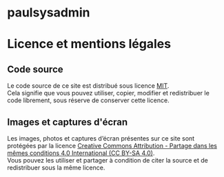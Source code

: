 # paulsysadmin
# Licence et mentions légales

## Code source
Le code source de ce site est distribué sous licence [MIT](https://opensource.org/licenses/MIT).  
Cela signifie que vous pouvez utiliser, copier, modifier et redistribuer le code librement, sous réserve de conserver cette licence.

## Images et captures d'écran
Les images, photos et captures d’écran présentes sur ce site sont protégées par la licence [Creative Commons Attribution - Partage dans les mêmes conditions 4.0 International (CC BY-SA 4.0)](https://creativecommons.org/licenses/by-sa/4.0/).  
Vous pouvez les utiliser et partager à condition de citer la source et de redistribuer sous la même licence.
